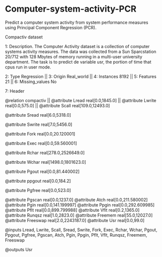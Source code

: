 # Computer-system-activity-PCR
Predict a computer system activity from system performance measures using Principal Component Regression (PCR).

Compactiv dataset

1: Description.
The Computer Activity dataset is a collection of computer systems activity measures. The data was collected from a Sun Sparcstation 20/712 with 128 Mbytes of memory running in a multi-user university department. The task is to predict de variable usr, the portion of time that cpus run in user mode.

2: Type 			      Regression    ||    3: Origin 			    Real_world     ||   4: Instances 		    8192    ||
5: Features 	      21         ||       6: Missing_values 	No

7: Header

@relation compactiv   ||  @attribute Lread real[0.0,1845.0]   ||    @attribute Lwrite real[0.0,575.0]     ||    @attribute Scall real[109.0,12493.0]

@attribute Sread real[6.0,5318.0]

@attribute Swrite real[7.0,5456.0]

@attribute Fork real[0.0,20.120001]

@attribute Exec real[0.0,59.560001]

@attribute Rchar real[278.0,2526649.0]

@attribute Wchar real[1498.0,1801623.0]

@attribute Pgout real[0.0,81.440002]

@attribute ppgout real[0.0,184.2]

@attribute Pgfree real[0.0,523.0]

@attribute Pgscan real[0.0,1237.0]
@attribute Atch real[0.0,211.580002]
@attribute Pgin real[0.0,141.199997]
@attribute Ppgin real[0.0,292.609985]
@attribute Pflt real[0.0,899.799988]
@attribute Vflt real[0.2,1365.0]
@attribute Runqsz real[1.0,2823.0]
@attribute Freemem real[55.0,12027.0]
@attribute Freeswap real[2.0,2243187.0]
@attribute Usr real[0.0,99.0]

@inputs Lread, Lwrite, Scall, Sread, Swrite, Fork, Exec, Rchar, Wchar, Pgout, Ppgout, Pgfree, Pgscan, Atch, Pgin, Ppgin, Pflt, Vflt, Runqsz, Freemem, Freeswap

@outputs Usr
